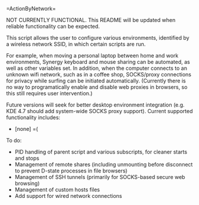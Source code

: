 =ActionByNetwork=

NOT CURRENTLY FUNCTIONAL. This README will be updated when reliable functionality can be expected.

This script allows the user to configure various environments, identified by a wireless network SSID, in which certain scripts are run.

For example, when moving a personal laptop between home and work environments, Synergy keyboard and mouse sharing can be automated, as well as other variables set. In addition, when the computer connects to an unknown wifi network, such as in a coffee shop, SOCKS/proxy connections for privacy while surfing can be initiated automatically. (Currently there is no way to programatically enable and disable web proxies in browsers, so this still requires user intervention.)

Future versions will seek for better desktop environment integration (e.g. KDE 4.7 should add system-wide SOCKS proxy support). Current supported functionality includes:

* [none] =(

To do: 

* PID handling of parent script and various subscripts, for cleaner starts and stops
* Management of remote shares (including unmounting before disconnect to prevent D-state processes in file browsers)
* Management of SSH tunnels (primarily for SOCKS-based secure web browsing)
* Management of custom hosts files
* Add support for wired network connections
